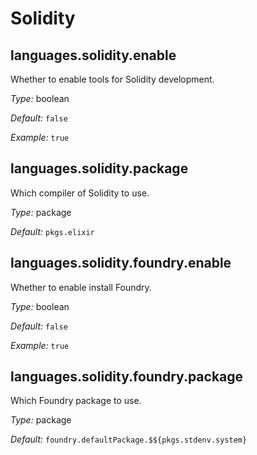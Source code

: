   # Solidity
  


## languages\.solidity\.enable

Whether to enable tools for Solidity development\.



*Type:*
boolean



*Default:*
` false `



*Example:*
` true `



## languages\.solidity\.package



Which compiler of Solidity to use\.



*Type:*
package



*Default:*
` pkgs.elixir `



## languages\.solidity\.foundry\.enable



Whether to enable install Foundry\.



*Type:*
boolean



*Default:*
` false `



*Example:*
` true `



## languages\.solidity\.foundry\.package



Which Foundry package to use\.



*Type:*
package



*Default:*
` foundry.defaultPackage.$${pkgs.stdenv.system} `
